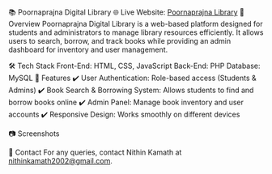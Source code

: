 📚 Poornaprajna Digital Library
🌐 Live Website: [Poornaprajna Library](https://poornaprajnalibrary.com/user/index.php)
📌 Overview
Poornaprajna Digital Library is a web-based platform designed for students and administrators to manage library resources efficiently. It allows users to search, borrow, and track books while providing an admin dashboard for inventory and user management.

🛠️ Tech Stack
Front-End: HTML, CSS, JavaScript
Back-End: PHP
Database: MySQL
🔑 Features
✔️ User Authentication: Role-based access (Students & Admins)
✔️ Book Search & Borrowing System: Allows students to find and borrow books online
✔️ Admin Panel: Manage book inventory and user accounts
✔️ Responsive Design: Works smoothly on different devices

📷 Screenshots

📩 Contact
For any queries, contact Nithin Kamath at nithinkamath2002@gmail.com.
